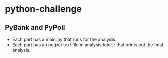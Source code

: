 # python-challenge
## PyBank and PyPoll
* Each part has a main.py that runs for the analysis.
* Each part has an output text file in analysis folder that prints out the final analysis.
